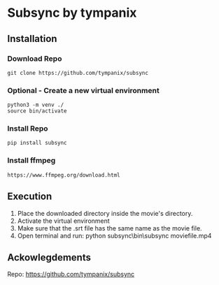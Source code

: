 # Subsync by tympanix

## Installation
    
### Download Repo
    git clone https://github.com/tympanix/subsync
    
### Optional - Create a new virtual environment
    python3 -m venv ./
    source bin/activate
    
### Install Repo
    pip install subsync

### Install ffmpeg
    https://www.ffmpeg.org/download.html

## Execution

1. Place the downloaded directory inside the movie's directory.
2. Activate the virtual environment
3. Make sure that the .srt file has the same name as the movie file.
4. Open terminal and run: 
        python subsync\bin\subsync moviefile.mp4

## Ackowlegdements
Repo: https://github.com/tympanix/subsync
